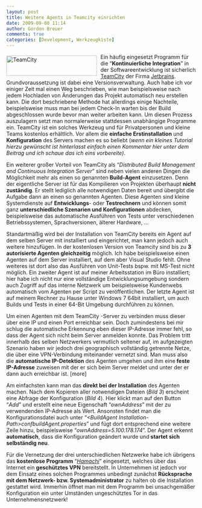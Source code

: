 ```yaml
---
layout: post
title: Weitere Agents in Teamcity einrichten
date: 2009-09-08 11:14
author: Gordon Breuer
comments: true
categories: [Development, Werkzeugkiste]
---
```

<p><img style="border-right-width: 0px; margin: 5px 10px 0px 0px; display: inline; border-top-width: 0px; border-bottom-width: 0px; border-left-width: 0px" title="TeamCity" border="0" alt="TeamCity" align="left" src="http://anheledirwp.blob.core.windows.net/wordpress/2009/09/TeamCity.gif" width="240" height="54" /> Ein häufig eingesetzt Programm für die “<b>Kontinuierliche Integration</b>” in der Softwareentwicklung ist sicherlich <a href="http://www.jetbrains.com/teamcity/index.html" target="_blank">TeamCity</a> der Firma <a href="http://www.jetbrains.com/index.html" target="_blank">Jetbrains</a>. Grundvoraussetzung ist dabei eine Versionsverwaltung. Auch habe ich vor einiger Zeit mal einen Weg beschrieben, wie man beispielsweise nach jedem Hochladen von Änderungen das Projekt automatisch neu erstellen kann. Die dort beschriebene Methode hat allerdings einige Nachteile, beispielsweise muss man bei jedem Check-In warten bis der Build abgeschlossen wurde bevor man weiter arbeiten kann. Um diesen Prozess auszulagern setzt man normalerweise stattdessen unabhängige Programme ein. TeamCity ist ein solches Werkzeug und für Privatpersonen und kleine Teams kostenlos erhältlich. Vor allem die <strong>einfache Erstinstallation</strong> und <strong>Konfiguration</strong> des Servers machen es so beliebt (<em>wenn ein kleines Tutorial hierzu gewünscht ist hinterlasst einfach einen Kommentar hier unter dem Beitrag und ich schaue das ich eins vorbereite)</em>.</p>  <p>Ein weiterer großer Vorteil von TeamCity als “<em>Distributed Build Management and Continuous Integration Server</em>” sind neben vielen anderen Dingen die Möglichkeit mehr als einen so genannten<strong> Build-Agent</strong> einzusetzen. Denn der eigentliche Server ist für das Kompilieren von Projekten überhaupt <strong>nicht zuständig</strong>. Er stellt lediglich alle notwendigen Daten bereit und übergibt die Aufgabe dann an einen so genannten Agenten. Diese Agenten sind kleine Systemdienste auf <strong>Entwicklungs</strong>- oder <strong>Testrechnern</strong> und können somit ganz <strong>unterschiedliche Szenarien und Konfigurationen</strong> abdecken, beispielsweise das automatische Ausführen von Tests unter verschiedenen Betriebssystemen, Sprachversionen, älterer Hardware, …</p>  <p>Standartmäßig wird bei der Installation von TeamCity bereits ein Agent auf dem selben Server mit installiert und eingerichtet, man kann jedoch auch weitere hinzufügen. In der kostenlosen Version von Teamcity sind bis zu <strong>3 autorisierte Agenten gleichzeitig</strong> möglich. Ich habe beispielsweise einen Agenten auf dem Server installiert, auf dem aber Visual Studio fehlt. Ohne weiteres ist dort also das Ausführen von Unit-Tests bspw. mit MS-Test nicht möglich. Ein zweiter Agent ist auf meiner Arbeitsstation im Büro installiert; hier habe ich nicht nur eine vollständige Entwicklungsumgebung sondern auch Zugriff auf das interne Netzwerk um beispielsweise Kundenwebs automatisch vom Agenten per Script zu veröffentlichen. Der letzte Agent ist auf meinem Rechner zu Hause unter Windows 7 64bit installiert, um auch Builds und Tests in einer 64-Bit Umgebung durchführen zu können.</p>  <p>Um einen Agenten mit dem TeamCity -Server zu verbinden muss dieser über eine IP und einen Port erreichbar sein. Doch zumindestens bei mir schlug die automatische Erkennung eben dieser IP-Adresse immer fehl, so dass der Agent sich nicht beim Server anmelden konnte. Das Problem tritt innerhalb des selben Netzwerkers vermutlich seltener auf, im aufgezeigten Szenario haben wir jedoch drei geographisch vollständig getrennte Netze, die über eine VPN-Verbindung miteinander vernetzt sind. Man muss also die <strong>automatische IP-Detektion</strong> des Agenten umgehen und ihm eine<strong> feste IP-Adresse</strong> zuweisen mit der er sich beim Server meldet und unter der er dann auch erreichbar ist. [more]</p>  <p>Am einfachsten kann man das <strong>direkt bei der Installation</strong> des Agenten machen. Nach dem Kopieren aller notwendigen Dateien (<em>Bild 3</em>) erscheint eine Abfrage der Konfiguration (<em>Bild 4</em>). Hier klickt man auf den Button “<em>Add</em>” und erstellt eine neue Eigenschaft “<em>ownAddress</em>” mit der zu verwendenden IP-Adresse als Wert. Ansonsten findet man die Konfigurationsdatei auch unter “<em>&lt;BuildAgent Installation-Path&gt;confbuildAgent.properties</em>” und fügt dort entsprechend eine weitere Zeile hinzu, beispielsweise “<em>ownAddress=5.100.178.174</em>”. Der Agent erkennt <strong>automatisch</strong>, dass die Konfiguration geändert wurde und<strong> startet sich selbständig neu</strong>.</p>  <p>Für die Vernetzung der drei unterschiedlichen Netzwerke habe ich übrigens das <strong>kostenlose Programm</strong> “<em><a href="https://secure.logmein.com/DE/products/hamachi2/" target="_blank">Hamachi</a></em>” eingesetzt, welches über das Internet ein <strong>geschütztes VPN</strong> bereitstellt. In Unternehmen ist jedoch vor dem Einsatz eines solchen Programmes unbedingt zunächst <strong>Rücksprache mit dem Netzwerk- bzw. Systemadministrator</strong> zu halten ob die Installation gestattet wird. Immerhin öffnet man mit dem Programm bei unsachgemäßer Konfiguration ein unter Umständen ungeschütztes Tor in das Unternehmensnetzwerk! </p>
